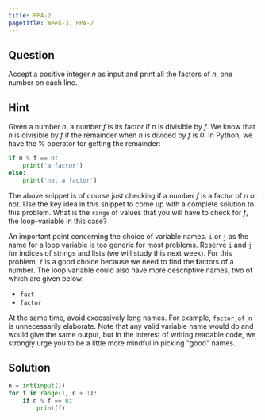 ```yaml
---
title: PPA-2
pagetitle: Week-3, PPA-2
---
```


## Question

Accept a positive integer $n$ as input and print all the factors of $n$, one number on each line.



## Hint

Given a number $n$, a number $f$ is its factor if $n$ is divisible by $f$. We know that $n$ is divisible by $f$  if the remainder when $n$ is divided by $f$ is $0$. In Python, we have the $\%$ operator for getting the remainder:

```python
if n % f == 0:
    print('a factor')
else:
    print('not a factor')
```

The above snippet is of course just checking if a number $f$ is a factor of $n$ or not. Use the key idea in this snippet to come up with a complete solution to this problem. What is the `range` of values that you will have to check for $f$, the loop-variable in this case?

An important point concerning the choice of variable names. `i` or `j` as the name for a loop variable is too generic for most problems. Reserve `i` and `j` for indices of strings and lists (we will study this next week). For this problem, `f` is a good choice because we need to find the **f**actors of a number. The loop variable could also have more descriptive names, two of which are given below:

- `fact`
- `factor`

At the same time, avoid excessively long names. For example, `factor_of_n` is unnecessarily elaborate. Note that any valid variable name would do and would give the same output, but in the interest of writing readable code, we strongly urge you to be a little more mindful in picking "good" names.

## Solution

```python
n = int(input())
for f in range(1, n + 1):
    if n % f == 0:
        print(f)
```

